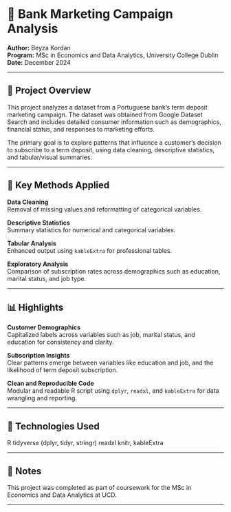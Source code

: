 # 🏦 Bank Marketing Campaign Analysis

**Author:** Beyza Kordan  
**Program:** MSc in Economics and Data Analytics, University College Dublin  
**Date:** December 2024

---

## 📘 Project Overview

This project analyzes a dataset from a Portuguese bank’s term deposit marketing campaign. The dataset was obtained from Google Dataset Search and includes detailed consumer information such as demographics, financial status, and responses to marketing efforts.

The primary goal is to explore patterns that influence a customer’s decision to subscribe to a term deposit, using data cleaning, descriptive statistics, and tabular/visual summaries.

---

## 🧠 Key Methods Applied

**Data Cleaning**  
Removal of missing values and reformatting of categorical variables.

**Descriptive Statistics**  
Summary statistics for numerical and categorical variables.

**Tabular Analysis**  
Enhanced output using `kableExtra` for professional tables.

**Exploratory Analysis**  
Comparison of subscription rates across demographics such as education, marital status, and job type.

---

## 📊 Highlights

**Customer Demographics**  
Capitalized labels across variables such as job, marital status, and education for consistency and clarity.

**Subscription Insights**  
Clear patterns emerge between variables like education and job, and the likelihood of term deposit subscription.

**Clean and Reproducible Code**  
Modular and readable R script using `dplyr`, `readxl`, and `kableExtra` for data wrangling and reporting.

---

## 🔧 Technologies Used

R
tidyverse (dplyr, tidyr, stringr)
readxl
knitr, kableExtra

---

## 📎 Notes

This project was completed as part of coursework for the MSc in Economics and Data Analytics at UCD.  

---
